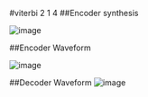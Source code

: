 #viterbi 2 1 4
##Encoder synthesis

![image](https://user-images.githubusercontent.com/32749520/175323795-6d32a885-d621-4f18-8ecf-e4e05290f394.png)

##Encoder Waveform

![image](https://user-images.githubusercontent.com/32749520/175324342-da358522-e198-47fa-8e60-21cb7184c968.png)

##Decoder Waveform
![image](https://user-images.githubusercontent.com/32749520/175324524-28ed44d7-bcb0-4781-a5fd-8742c56e7d2c.png)
